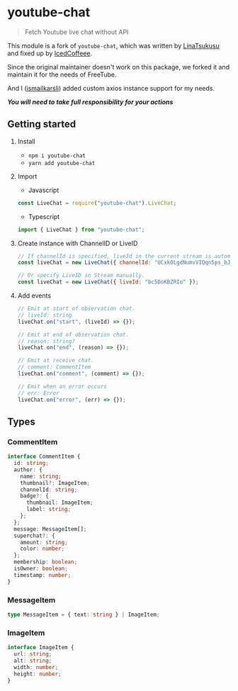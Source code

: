 # youtube-chat

> Fetch Youtube live chat without API

This module is a fork of `youtube-chat`, which was written by [LinaTsukusu](https://github.com/LinaTsukusu) and fixed up by [IcedCoffeee](https://github.com/IcedCoffeee).

Since the original maintainer doesn't work on this package, we forked it and maintain it for the needs of FreeTube.

And I ([ismailkarsli](https://github.com/ismailkarsli)) added custom axios instance support for my needs.

**_You will need to take full responsibility for your actions_**

## Getting started

1. Install
   - `npm i youtube-chat`
   - `yarn add youtube-chat`
2. Import
   - Javascript
   ```javascript
   const LiveChat = require("youtube-chat").LiveChat;
   ```
   - Typescript
   ```typescript
   import { LiveChat } from "youtube-chat";
   ```
3. Create instance with ChannelID or LiveID

   ```javascript
   // If channelId is specified, liveId in the current stream is automatically acquired.
   const liveChat = new LiveChat({ channelId: "UCxkOLgdNumvVIQqn5ps_bJA?" });

   // Or specify LiveID in Stream manually.
   const liveChat = new LiveChat({ liveId: "bc5DoKBZRIo" });
   ```

4. Add events

   ```typescript
   // Emit at start of observation chat.
   // liveId: string
   liveChat.on("start", (liveId) => {});

   // Emit at end of observation chat.
   // reason: string?
   liveChat.on("end", (reason) => {});

   // Emit at receive chat.
   // comment: CommentItem
   liveChat.on("comment", (comment) => {});

   // Emit when an error occurs
   // err: Error
   liveChat.on("error", (err) => {});
   ```

## Types

### CommentItem

```typescript
interface CommentItem {
  id: string;
  author: {
    name: string;
    thumbnail?: ImageItem;
    channelId: string;
    badge?: {
      thumbnail: ImageItem;
      label: string;
    };
  };
  message: MessageItem[];
  superchat?: {
    amount: string;
    color: number;
  };
  membership: boolean;
  isOwner: boolean;
  timestamp: number;
}
```

### MessageItem

```typescript
type MessageItem = { text: string } | ImageItem;
```

### ImageItem

```typescript
interface ImageItem {
  url: string;
  alt: string;
  width: number;
  height: number;
}
```
